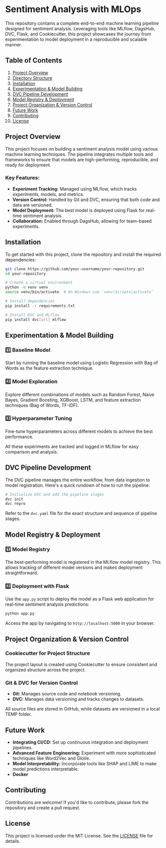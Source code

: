 
# **Sentiment Analysis with MLOps**

This repository contains a complete end-to-end machine learning pipeline designed for sentiment analysis. Leveraging tools like MLflow, DagsHub, DVC, Flask, and Cookiecutter, this project showcases the journey from experimentation to model deployment in a reproducible and scalable manner.

## **Table of Contents**

1. [Project Overview](#project-overview)
2. [Directory Structure](#directory-structure)
3. [Installation](#installation)
4. [Experimentation & Model Building](#experimentation--model-building)
5. [DVC Pipeline Development](#dvc-pipeline-development)
6. [Model Registry & Deployment](#model-registry--deployment)
7. [Project Organization & Version Control](#project-organization--version-control)
8. [Future Work](#future-work)
9. [Contributing](#contributing)
10. [License](#license)

## **Project Overview**

This project focuses on building a sentiment analysis model using various machine learning techniques. The pipeline integrates multiple tools and frameworks to ensure that models are high-performing, reproducible, and ready for deployment.

### **Key Features:**

- **Experiment Tracking:** Managed using MLflow, which tracks experiments, models, and metrics.
- **Version Control:** Handled by Git and DVC, ensuring that both code and data are versioned.
- **Model Deployment:** The best model is deployed using Flask for real-time sentiment analysis.
- **Collaboration:** Enabled through DagsHub, allowing for team-based experiments.


## **Installation**

To get started with this project, clone the repository and install the required dependencies:

```bash
git clone https://github.com/your-username/your-repository.git
cd your-repository

# Create a virtual environment
python -m venv venv
source venv/bin/activate  # On Windows use `venv\Scripts\activate`

# Install dependencies
pip install -r requirements.txt

# Install DVC and MLflow
pip install dvc[all] mlflow
```

## **Experimentation & Model Building**

### **1️⃣ Baseline Model**

Start by running the baseline model using Logistic Regression with Bag of Words as the feature extraction technique.

### **2️⃣ Model Exploration**

Explore different combinations of models such as Random Forest, Naive Bayes, Gradient Boosting, XGBoost, LSTM, and feature extraction techniques (Bag of Words, TF-IDF).

### **3️⃣ Hyperparameter Tuning**

Fine-tune hyperparameters across different models to achieve the best performance.

All these experiments are tracked and logged in MLflow for easy comparison and analysis.

## **DVC Pipeline Development**

The DVC pipeline manages the entire workflow, from data ingestion to model registration. Here's a quick rundown of how to run the pipeline:

```bash
# Initialize DVC and add the pipeline stages
dvc init
dvc repro
```

Refer to the `dvc.yaml` file for the exact structure and sequence of pipeline stages.

## **Model Registry & Deployment**

### **1️⃣ Model Registry**

The best-performing model is registered in the MLflow model registry. This allows tracking of different model versions and makes deployment straightforward.

### **2️⃣ Deployment with Flask**

Use the `app.py` script to deploy the model as a Flask web application for real-time sentiment analysis predictions:

```bash
python app.py
```

Access the app by navigating to `http://localhost:5000` in your browser.

## **Project Organization & Version Control**

### **Cookiecutter for Project Structure**

The project layout is created using Cookiecutter to ensure consistent and organized structure across the project.

### **Git & DVC for Version Control**

- **Git:** Manages source code and notebook versioning.
- **DVC:** Manages data versioning and tracks changes to datasets.

All source files are stored in GitHub, while datasets are versioned in a local TEMP folder.

## **Future Work**

- **Integrating CI/CD:** Set up continuous integration and deployment pipelines.
- **Advanced Feature Engineering:** Experiment with more sophisticated techniques like Word2Vec and GloVe.
- **Model Interpretability:** Incorporate tools like SHAP and LIME to make model predictions interpretable.
- **Docker**

## **Contributing**

Contributions are welcome! If you'd like to contribute, please fork the repository and create a pull request.

## **License**

This project is licensed under the MIT License. See the [LICENSE](LICENSE) file for details.
